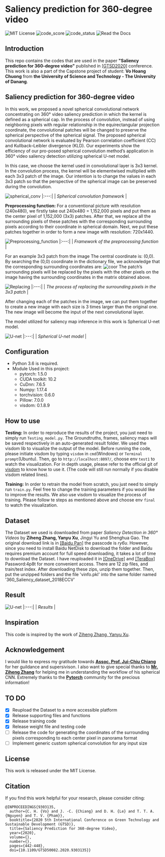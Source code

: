 # Saliency prediction for 360-degree video

![MIT License](https://img.shields.io/apm/l/atomic-design-ui.svg?) ![code\_score](https://api.codiga.io/project/16760/score/svg) ![code\_status](https://api.codiga.io/project/16760/status/svg) ![Read the Docs](https://readthedocs.org/projects/yt2mp3/badge)

## Introduction

This repo contains the codes that are used in the paper **"Saliency prediction for 360-degree video"** published in [\[GTSD2020\]](https://ieeexplore.ieee.org/document/9303135) conference. This work is also a part of the Capstone project of student: **Vo Hoang Chuong** from **the University of Science and Technology - The University of Danang**.

## Saliency prediction for 360-degree video

In this work, we proposed a novel spherical convolutional network concentrating on 360° video saliency prediction in which the kernel is defined as a spherical cap. In the process of convolution, instead of using neighboring pixels with regular relationship in the equirectangular projection coordinate, the convolutional patches will be changed to preserve the spherical perspective of the spherical signal. The proposed spherical convolutional network is evaluated by Pearson correlation coefficient \(CC\) and Kullback–Leibler divergence \(KLD\). Our experiments show the efficiency of our pro-posed spherical convolution method’s application in 360° video saliency detection utilizing spherical U-net model.

In this case, we choose the kernel used in convolutional layer is 3x3 kernel. In the convolution process, the kernel will be elementwised multiplied with each 3x3 patch of the image. Our intention is to change the values in each 3x3 patch so that the perspective of the spherical image can be preserved during the convolution.

![spherical\_conv](.gitbook/assets/workflow.png)
|:---:|
| _Spherical convolution framework_ |


**Preprocessing function:** For a conventional picture with resolution \(240x480\), we firstly take out 240x480 = 1,152,000 pixels and put them as the center pixel of 1,152,000 \(3x3\) patches. After that, we replace all the surrounding pixels of these patches with the corresponding surrounding pixels according to their coordinate in spherical domain. Next, we put these patches together in order to form a new image with resolution: 720x1440.


![Preprocessing\_function](.gitbook/assets/Preprocessing%20function.png)
|:---:|
| _Framework of the preprocessing function_ |



For an example 3x3 patch from the image The central coordinate is: \(0,0\). By searching the \(0,0\) coordinate in the dictionary file, we acknowledge that the corresponding surrounding coordinates are: 
![coor](.gitbook/assets/coor.png) 
The patch’s surrounding pixels will be replaced by the pixels with the other pixels on the image having the surrounding coordinates in the matrix obtained above.

![Replacing](.gitbook/assets/process%203x3%20patch.png)
|:---:|
| _The process of replacing the surrounding pixels in the 3x3 patch_ |



After changing each of the patches in the image, we can put them together to create a new image with each size is 3 times larger than the original one. The new image will become the input of the next convolutional layer.

The model utilized for saliency map inference in this work is Spherical U-net model.

![U-net](.gitbook/assets/Unet%20-%20new.png)
|:---:|
| _Spherical U-net model_ |



## Configuration

* Python 3.6 is required.
* Module Used in this project:
  * pytorch: 1.5.0
  * CUDA toolkit: 10.2
  * CuDnn: 7.6.5
  * Numpy: 1.17.4
  * torchvision: 0.6.0
  * Pillow: 7.0.0
  * visdom: 0.1.8.9

## How to use

**Testing:** In order to reproduce the results of the project, you just need to simply run `Testing_model.py`. The Groundtruths, frames, saliency maps will be saved respectively in an auto-generated result folder. We used the visdom lib to visualize the output of the model. Before running the code, please initiate visdom by typing `visdom` in `cmd`\(Windows\) or `Terminal prompt`\(Ubuntu\). Then, go to `http://localhost:8097/`, choose env `test1` to watch the visualization. For in depth usage, please refer to the official git of [visdom](https://github.com/facebookresearch/visdom) to know how to use it. \(The code will still run normally if you disable visdom related lines\).

**Training:** In order to retrain the model from scratch, you just need to simply run `train.py`. Feel free to change the training parameters if you would like to improve the results. We also use visdom to visualize the process of training. Please follow te steps as mentioned above and choose env `final` to watch the visualization.

## Dataset

The Dataset we used is downloaded from paper _Saliency Detection in 360° Videos_ by **Ziheng Zhang, Yanyu Xu**, Jingyi Yu and Shenghua Gao. The original download link is in [\[Baidu Pan\]](https://pan.baidu.com/share/init?surl=akj0-8obIwC9oykTYSUm9Q) the passcode is _ry6u_. However, since you need to install Baidu NetDisk to download the folder and Baidu requires premium account for full speed downloading, it takes a lot of time to download the Dataset. I have reuploaded it in [\[OneDrive\]](https://dutedu-my.sharepoint.com/:f:/g/personal/123150054_sv_dut_edu_vn/Evo_1faqVqlKh2taI4Jq4j8BPvVZmMVjCZ_RIV-cfeY75Q?e=86QxGX) and [\[TeraBox\]](https://terabox.com/s/1nmn4Pb_wmceMmO7QHSiB9Q) Password:4p8t for more convenient access. There are 12 zip files, and train/test index. After downloading these zips, unzip them together. Then, put the unzipped folders and the file 'vinfo.pkl' into the same folder named '360\_Saliency\_dataset\_2018ECCV'

## Result

![U-net](.gitbook/assets/Result.png)
|:---:|
| _Results_ |



## Inspiration

This code is inspired by the work of [Ziheng Zhang, Yanyu Xu](https://github.com/xuyanyu-shh/Saliency-detection-in-360-video).

## Acknowledgement

I would like to express my gratitude towards [**Assoc. Prof. Jui-Chiu Chiang**](https://ieeexplore.ieee.org/author/37416120400) for her guildance and supersivison. I also want to give special thanks to [**Mr. Ziheng Zhang**](https://scholar.google.com/citations?user=QQ2-OOUAAAAJ&hl=en) for helping me in understanding the workflow of his spherical CNN. Extremely thanks to the [**Pytorch**](https://discuss.pytorch.org/) community for the precious information!

## TO DO

* [x] Reupload the Dataset to a more accessible platform
* [x] Release supporting files and functions
* [x] Release training code
* [x] Release weight file and testing code
* [ ] Release the code for generating the coordinates of the surrounding pixels corresponding to each center pixel in panorama format
* [ ] Implement generic custom spherical convolution for any input size 

## License

This work is released under the MIT License.

## Citation

If you find this work helpful for your research, please consider citing:
```
@INPROCEEDINGS{9303135,
  author={C. H. {Vo} and J. -C. {Chiang} and D. H. {Le} and T. T. A. {Nguyen} and T. V. {Pham}},
  booktitle={2020 5th International Conference on Green Technology and Sustainable Development (GTSD)}, 
  title={Saliency Prediction for 360-degree Video}, 
  year={2020},
  volume={},
  number={},
  pages={442-448},
  doi={10.1109/GTSD50082.2020.9303135}}
```

